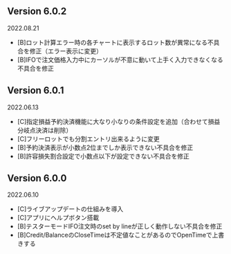 ## Version 6.0.2
2022.08.21
- [B]ロット計算エラー時の各チャートに表示するロット数が異常になる不具合を修正（エラー表示に変更）
- [B]IFOで注文価格入力中にカーソルが不意に動いて上手く入力できなくなる不具合を修正

## Version 6.0.1
2022.06.13
- [C]指定損益予約決済機能に大なり小なりの条件設定を追加（合わせて損益分岐点決済は削除）
- [C]フリーロットでも分割エントリ出来るように変更
- [B]予約決済表示が小数点2位までしか表示できない不具合を修正
- [B]許容損失割合設定で小数点以下が設定できない不具合を修正

## Version 6.0.0
2022.06.10
- [C]ライブアップデートの仕組みを導入
- [C]アプリにヘルプボタン搭載
- [B]テスターモードIFO注文時のset by lineが正しく動作しない不具合を修正
- [B]Credit/BalanceのCloseTimeは不定値なことがあるのでOpenTimeで上書きする

